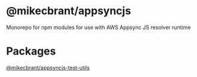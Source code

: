# @mikecbrant/appsyncjs

Monorepo for npm modules for use with AWS Appsync JS resolver runtime

# Packages

[@mikecbrant/appsyncjs-test-utils](packages/test-utils/README.md)
